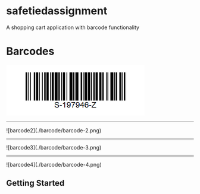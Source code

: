 # safetiedassignment

A shopping cart application with barcode functionality

# Barcodes
![barcode1](./barcode/barcode-1.png)
<hr />
![barcode2](./barcode/barcode-2.png)
<hr />
![barcode3](./barcode/barcode-3.png)
<hr />
![barcode4](./barcode/barcode-4.png)

## Getting Started
